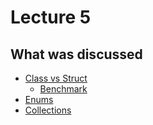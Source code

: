 # Lecture 5

## What was discussed

- [Class vs Struct](ClassAndStruct/ClassVsStruct.dib)
  - [Benchmark](ClassAndStruct/Benchmark/README.md)
- [Enums](Enums/Enums.dib)
- [Collections](Collections/Collections.dib)